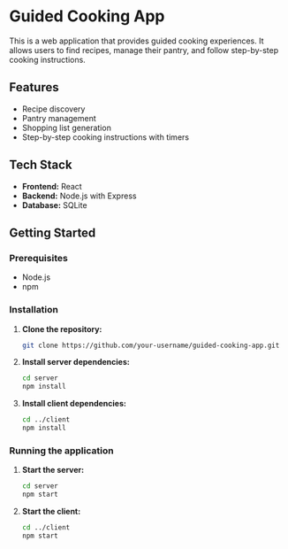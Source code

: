 # Guided Cooking App

This is a web application that provides guided cooking experiences. It allows users to find recipes, manage their pantry, and follow step-by-step cooking instructions.

## Features

* Recipe discovery
* Pantry management
* Shopping list generation
* Step-by-step cooking instructions with timers

## Tech Stack

* **Frontend:** React
* **Backend:** Node.js with Express
* **Database:** SQLite

## Getting Started

### Prerequisites

* Node.js
* npm

### Installation

1. **Clone the repository:**
   ```sh
   git clone https://github.com/your-username/guided-cooking-app.git
   ```

2. **Install server dependencies:**
   ```sh
   cd server
   npm install
   ```

3. **Install client dependencies:**
   ```sh
   cd ../client
   npm install
   ```

### Running the application

1. **Start the server:**
   ```sh
   cd server
   npm start
   ```

2. **Start the client:**
   ```sh
   cd ../client
   npm start
   ```
